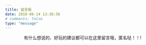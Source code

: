 ```yaml
---
title: 留言板
date: 2018-06-14 13:36:56
# comments: false
type: "message"
---
```


<div style="text-align:center;margin-top: 14px;">有什么想说的、好玩的建议都可以在这里留言哦，匿名哒！！!</div>